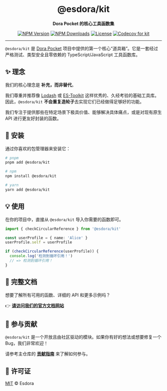 <div align="center">
  <a name="readme-top"></a>

  <!-- 1. 包名 -->
  <h1>@esdora/kit</h1>

  <!-- 2. 简短描述，连接到主品牌 -->
  <p><strong>Dora Pocket 的核心工具函数集</strong></p>

  <!-- 3. 徽章，聚焦于本包 -->
  <p>
    <a href="https://npmjs.org/package/@esdora/kit"><img src="https://img.shields.io/npm/v/@esdora/kit.svg?style=flat-square" alt="NPM Version"></a>
    <a href="https://npmjs.org/package/@esdora/kit"><img src="https://img.shields.io/npm/dm/@esdora/kit.svg?style=flat-square" alt="NPM Downloads"></a>
    <a href="https://github.com/esdora-js/esdora/blob/main/LICENSE.md"><img src="https://img.shields.io/npm/l/@esdora/kit.svg?style=flat-square" alt="License"></a>
    <a href="https://codecov.io/gh/esdora-js/esdora/branch/main"><img src="https://img.shields.io/codecov/c/github/esdora-js/esdora.svg?style=flat-square&flag=kit" alt="Codecov for kit"></a>
  </p>

</div>

---

`@esdora/kit` 是 [Dora Pocket](https://github.com/esdora-js/esdora) 项目中提供的第一个核心“道具箱”。它是一套经过严格测试、类型安全且零依赖的 TypeScript/JavaScript 工具函数库。

## ✨ 理念

我们的核心理念是 **补充，而非替代**。

我们尊重并推荐像 [Lodash](https://lodash.com/) 或 [ES-Toolkit](https://es-toolkit.dev/) 这样优秀的、久经考验的基础工具库。因此，`@esdora/kit` **不会重复造轮子**去实现它们已经做得足够好的功能。

我们专注于提供那些在特定场景下极具价值、能够解决具体痛点，或是对现有原生 API 进行更友好封装的函数。

## 🚀 安装

通过你喜欢的包管理器来安装它：

```bash
# pnpm
pnpm add @esdora/kit

# npm
npm install @esdora/kit

# yarn
yarn add @esdora/kit
```

## 💡 使用

在你的项目中，直接从 `@esdora/kit` 导入你需要的函数即可。

```typescript
import { checkCircularReference } from '@esdora/kit'

const userProfile = { name: 'Alice' }
userProfile.self = userProfile

if (checkCircularReference(userProfile)) {
  console.log('检测到循环引用！')
  // => 检测到循环引用！
}
```

## 📖 完整文档

想要了解所有可用的函数、详细的 API 和更多示例吗？

👉 **[请访问我们的官方文档网站](https://esdora.js.org/kit/)**

## 🤝 参与贡献

`@esdora/kit` 是一个开放且由社区驱动的模块。如果你有好的想法或想要修复一个 Bug，我们非常欢迎！

请参考主仓库的 **[贡献指南](https://github.com/esdora-js/esdora/blob/main/CONTRIBUTING.md)** 来了解如何参与。

## 📜 许可证

[MIT](https://github.com/esdora-js/esdora/blob/main/LICENSE.md) &copy; Esdora
